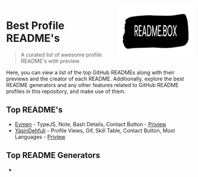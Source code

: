 <img src="src/REAME.BOX.Logo.png" width="200" height="155" align="right" />

# Best Profile README's 

> A curated list of awesome profile README's with preview

Here, you can view a list of the top GitHub READMEs along with their previews and the creator of each README. Additionally, explore the best README generators and any other features related to GitHub README profiles in this repository, and make use of them.

## Top README's

- [Eymen](https://github.com/eymeen#README) - TypeJS, Note, Bash Details, Contact Button - [Priview](https://GitHub.com/4xmen/README.BOX/blob/main/README's/eymeen/Preview.md)
- [YasinDehfuli](https://github.com/YasinDehfuli#README) - Profile Views, Gif, Skill Table, Contact Button, Most Languages - [Priview](https://GitHub.com/4xmen/README.BOX/blob/main/README's/YasinDehfuli/Preview.md)


## Top README Generators

- 